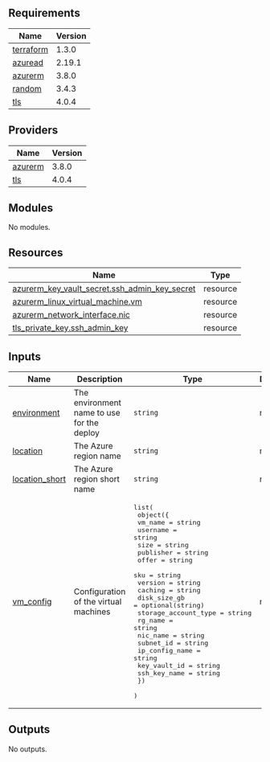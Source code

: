 ## Requirements

| Name | Version |
|------|---------|
| <a name="requirement_terraform"></a> [terraform](#requirement\_terraform) | 1.3.0 |
| <a name="requirement_azuread"></a> [azuread](#requirement\_azuread) | 2.19.1 |
| <a name="requirement_azurerm"></a> [azurerm](#requirement\_azurerm) | 3.8.0 |
| <a name="requirement_random"></a> [random](#requirement\_random) | 3.4.3 |
| <a name="requirement_tls"></a> [tls](#requirement\_tls) | 4.0.4 |

## Providers

| Name | Version |
|------|---------|
| <a name="provider_azurerm"></a> [azurerm](#provider\_azurerm) | 3.8.0 |
| <a name="provider_tls"></a> [tls](#provider\_tls) | 4.0.4 |

## Modules

No modules.

## Resources

| Name | Type |
|------|------|
| [azurerm_key_vault_secret.ssh_admin_key_secret](https://registry.terraform.io/providers/hashicorp/azurerm/3.8.0/docs/resources/key_vault_secret) | resource |
| [azurerm_linux_virtual_machine.vm](https://registry.terraform.io/providers/hashicorp/azurerm/3.8.0/docs/resources/linux_virtual_machine) | resource |
| [azurerm_network_interface.nic](https://registry.terraform.io/providers/hashicorp/azurerm/3.8.0/docs/resources/network_interface) | resource |
| [tls_private_key.ssh_admin_key](https://registry.terraform.io/providers/hashicorp/tls/4.0.4/docs/resources/private_key) | resource |

## Inputs

| Name | Description | Type | Default | Required |
|------|-------------|------|---------|:--------:|
| <a name="input_environment"></a> [environment](#input\_environment) | The environment name to use for the deploy | `string` | n/a | yes |
| <a name="input_location"></a> [location](#input\_location) | The Azure region name | `string` | n/a | yes |
| <a name="input_location_short"></a> [location\_short](#input\_location\_short) | The Azure region short name | `string` | n/a | yes |
| <a name="input_vm_config"></a> [vm\_config](#input\_vm\_config) | Configuration of the virtual machines | <pre>list(<br>    object({<br>      vm_name              = string<br>      username             = string<br>      size                 = string<br>      publisher            = string<br>      offer                = string<br>      sku                  = string<br>      version              = string<br>      caching              = string<br>      disk_size_gb         = optional(string)<br>      storage_account_type = string<br>      rg_name              = string<br>      nic_name             = string<br>      subnet_id            = string<br>      ip_config_name       = string<br>      key_vault_id         = string<br>      ssh_key_name         = string<br>    })<br>  )</pre> | n/a | yes |

## Outputs

No outputs.

